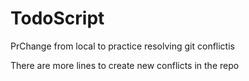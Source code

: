 # TodoScript
PrChange from local to practice resolving git conflictis

There are 
more 
lines
to 
create 
new 
conflicts
in 
the 
repo
